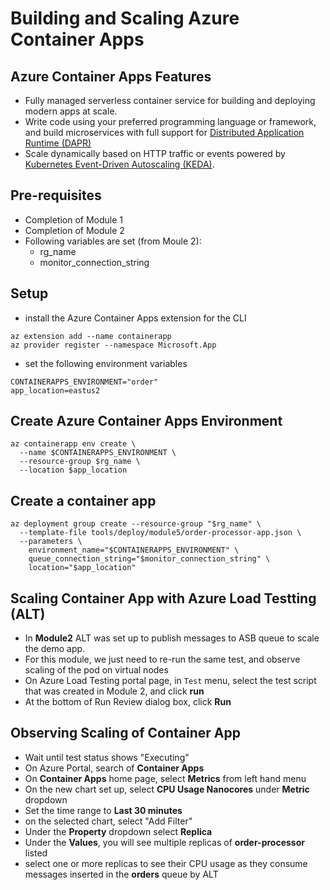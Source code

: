 
# Building and Scaling Azure Container Apps

## Azure Container Apps Features

* Fully managed serverless container service for building and deploying modern apps at scale.
* Write code using your preferred programming language or framework, and build microservices with full support for [Distributed Application Runtime (DAPR)](https://dapr.io/)
* Scale dynamically based on HTTP traffic or events powered by [Kubernetes Event-Driven Autoscaling (KEDA)](keda.sh). 

## Pre-requisites

* Completion of Module 1
* Completion of Module 2
* Following variables are set (from Moule 2):
  * rg_name
  * monitor_connection_string

## Setup

* install the Azure Container Apps extension for the CLI

```cli
az extension add --name containerapp
az provider register --namespace Microsoft.App
```

* set the following environment variables

```cli
CONTAINERAPPS_ENVIRONMENT="order"
app_location=eastus2
```

## Create Azure Container Apps Environment

```cli
az containerapp env create \
  --name $CONTAINERAPPS_ENVIRONMENT \
  --resource-group $rg_name \
  --location $app_location
```
## Create a container app

```cli
az deployment group create --resource-group "$rg_name" \
  --template-file tools/deploy/module5/order-processor-app.json \
  --parameters \
    environment_name="$CONTAINERAPPS_ENVIRONMENT" \
    queue_connection_string="$monitor_connection_string" \
    location="$app_location"  
```

## Scaling Container App with Azure Load Testting (ALT)

* In **Module2** ALT was set up to publish messages to ASB queue to scale the demo app.
* For this module, we just need to re-run the same test, and observe scaling of the pod on virtual nodes
* On Azure Load Testing portal page, in `Test` menu, select the test script that was created in Module 2, and click **run**
* At the bottom of Run Review dialog box, click **Run**    

## Observing Scaling of Container App

* Wait until test status shows "Executing"
* On Azure Portal, search of **Container Apps**
* On **Container Apps** home page, select **Metrics** from left hand menu
* On the new chart set up, select **CPU Usage Nanocores** under **Metric** dropdown
* Set the time range to **Last 30 minutes**
* on the selected chart, select "Add Filter"
* Under the **Property** dropdown select **Replica**
* Under the **Values**, you will see multiple replicas of **order-processor** listed
* select one or more replicas to see their CPU usage as they consume messages inserted in the **orders** queue by ALT


